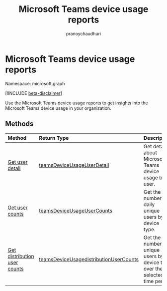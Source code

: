﻿---
title: "Microsoft Teams device usage reports"
description: "Use the Microsoft Teams device usage reports to get insights into the Microsoft Teams device usage in your organization. "
localization_priority: Normal
ms.prod: "reports"
author: "pranoychaudhuri"
doc_type: conceptualPageType
---

# Microsoft Teams device usage reports

Namespace: microsoft.graph

[!INCLUDE [beta-disclaimer](../../includes/beta-disclaimer.md)]

Use the Microsoft Teams device usage reports to get insights into the Microsoft Teams device usage in your organization. 

## Methods

| Method                                                                                         | Return Type                                                                                      | Description                                                                  |
| :--------------------------------------------------------------------------------------------- | :----------------------------------------------------------------------------------------------- | :--------------------------------------------------------------------------- |
| [Get user detail](../api/reportroot-getteamsdeviceusageuserdetail.md)                          | [teamsDeviceUsageUserDetail](../resources/teamsdeviceusageuserdetail.md)                         | Get details about Microsoft Teams device usage by user.                      |
| [Get user counts](../api/reportroot-getteamsdeviceusageusercounts.md)                          | [teamsDeviceUsageUserCounts](../resources/teamsdeviceusageusercounts.md)                         | Get the number of daily unique users by device type.                         |
| [Get distribution user counts](../api/reportroot-getteamsdeviceusagedistributionusercounts.md) | [teamsDeviceUsagedistributionUserCounts](../resources/teamsdeviceusagedistributionusercounts.md) | Get the number of unique users by device type over the selected time period. |
